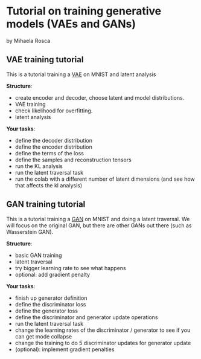# Tutorial on training generative models (VAEs and GANs)
by Mihaela Rosca 

## VAE training tutorial
This is a tutorial training a [VAE](https://arxiv.org/abs/1312.6114) on MNIST and latent analysis

**Structure**:

* create encoder and decoder, choose latent and model distributions.
* VAE training
* check likelihood for overfitting.
* latent analysis

**Your tasks**:

* define the decoder distribution
* define the encoder distribution
* define the terms of the loss
* define the samples and reconstruction tensors
* run the KL analysis
* run the latent traversal task
* run the colab with a different number of latent dimensions (and see how that affects the kl analysis)

## GAN training tutorial
This is a tutorial training a [GAN](https://papers.nips.cc/paper/5423-generative-adversarial-nets.pdf) on MNIST and doing a latent traversal. We will focus on the original GAN, but there are other GANs out there (such as Wasserstein GAN).

**Structure**:

* basic GAN training
* latent traversal
* try bigger learning rate to see what happens
* optional: add gradient penalty

**Your tasks**:

* finish up generator definition
* define the discriminator loss
* define the generator loss
* define the discriminator and generator update operations
* run the latent traversal task
* change the learning rates of the discriminator / generator to see if you can get mode collapse
* change the training to do 5 discriminator updates for generator update
* (optional): implement gradient penalties
